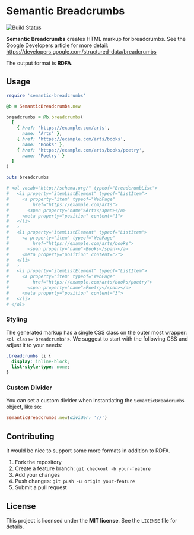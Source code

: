 # Semantic Breadcrumbs

[![Build Status](https://travis-ci.org/pagespeed-io/semantic-breadcrumbs.svg?branch=master)](https://travis-ci.org/pagespeed-io/semantic-breadcrumbs)

**Semantic Breadcrumbs** creates HTML markup for breadcrumbs.
See the Google Developers article for more detail:
https://developers.google.com/structured-data/breadcrumbs

The output format is **RDFA**.


## Usage

```ruby
require 'semantic-breadcrumbs'

@b = SemanticBreadcrumbs.new

breadcrumbs = @b.breadcrumbs(
  [
    { href: 'https://example.com/arts',
      name: 'Arts' },
    { href: 'https://example.com/arts/books',
      name: 'Books' },
    { href: 'https://example.com/arts/books/poetry',
      name: 'Poetry' }
  ]
)

puts breadcrumbs

# <ol vocab="http://schema.org/" typeof="BreadcrumbList">
#   <li property="itemListElement" typeof="ListItem">
#     <a property="item" typeof="WebPage"
#         href="https://example.com/arts">
#       <span property="name">Arts</span></a>
#     <meta property="position" content="1">
#   </li>
#   ›
#   <li property="itemListElement" typeof="ListItem">
#     <a property="item" typeof="WebPage"
#         href="https://example.com/arts/books">
#       <span property="name">Books</span></a>
#     <meta property="position" content="2">
#   </li>
#   ›
#   <li property="itemListElement" typeof="ListItem">
#     <a property="item" typeof="WebPage"
#         href="https://example.com/arts/books/poetry">
#       <span property="name">Poetry</span></a>
#     <meta property="position" content="3">
#   </li>
# </ol>
```

### Styling

The generated markup has a single CSS class on the outer most wrapper:
`<ol class='breadcrumbs'>`. We suggest to start with the following CSS
and adjust it to your needs:

```css
.breadcrumbs li {
  display: inline-block;
  list-style-type: none;
}

```

### Custom Divider

You can set a custom divider when instantiating the `SemanticBreadcrumbs`
object, like so:

```ruby
SemanticBreadcrumbs.new(divider: '//')
```

## Contributing

It would be nice to support some more formats in addition to RDFA.

1. Fork the repository
2. Create a feature branch: `git checkout -b your-feature`
3. Add your changes
4. Push changes: `git push -u origin your-feature`
5. Submit a pull request


## License

This project is licensed under the **MIT license**. See the `LICENSE` file
for details.
